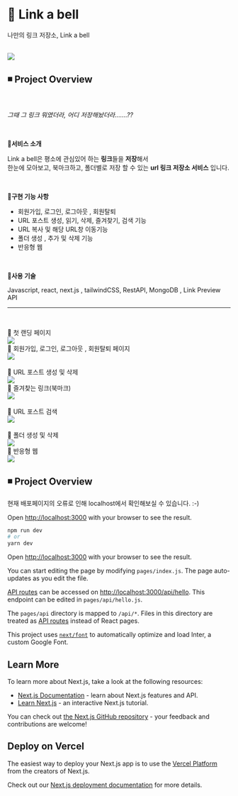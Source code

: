 # 🔷 Link a bell
나만의 링크 저장소, Link a bell<br/><br/>

<img src="https://user-images.githubusercontent.com/105180536/215403681-3d9920e7-6e79-4cf0-8831-890b6a38896b.gif">


## ◾ Project Overview
<br/>

*그때 그 링크 뭐였더라, 어디 저장해놨더라…….??* 

<br/>

**🔶서비스 소개**

Link a bell은 평소에 관심있어 하는 **링크**들을 **저장**해서<br/>
한눈에 모아보고, 북마크하고, 폴더별로 저장 할 수 있는 **url 링크 저장소 서비스** 입니다.

<br/>

**🔸구현 기능 사항**

- 회원가입, 로그인,  로그아웃 , 회원탈퇴
- URL 포스트 생성, 읽기, 삭제, 즐겨찾기, 검색 기능
- URL 복사 및 해당 URL창 이동기능
- 폴더 생성 , 추가 및 삭제 기능
- 반응형 웹
<br/>

**🔸사용 기술**

Javascript, react, next.js , tailwindCSS,  RestAPI, MongoDB , Link Preview API
<hr/>
<br/>


🔷 첫 랜딩 페이지
<br/>
<img src="https://user-images.githubusercontent.com/105180536/215963091-3a97de9b-5ae2-456a-9f39-94806323d2b8.gif">
<br/>
🔷 회원가입, 로그인, 로그아웃 , 회원탈퇴 페이지
<br/>
<img src="https://user-images.githubusercontent.com/105180536/215392781-ca3ed9ec-7a13-4cc6-9e98-9aabf76e814a.gif">
<br/>
<br/>
🔷 URL 포스트 생성 및 삭제
<br/>
<img src="https://user-images.githubusercontent.com/105180536/215951897-749ff096-9ac3-436b-a690-c9186cf7d5ba.gif">
<br/>
🔷 즐겨찾는 링크(북마크)
<br/>
<img src="https://user-images.githubusercontent.com/105180536/215395229-c73de817-43c0-4169-a24d-63676f243288.gif">
<br/>
<br/>
🔷 URL 포스트 검색
<br/>
<img src="https://user-images.githubusercontent.com/105180536/215400710-73837e03-dcee-4727-9f45-d4d0e580b93a.gif">
<br/>
<br/>
🔷 폴더 생성 및 삭제 
<br/>
<img src="https://user-images.githubusercontent.com/105180536/215397134-9cca5931-35c3-491d-9cb3-19307bc6c76c.gif">
<br/>
🔷 반응형 웹
<br/>
<img src="https://user-images.githubusercontent.com/105180536/215956741-b6f16702-7406-4ecf-91d5-35fd1bfbc74b.gif">


## ◾ Project Overview
현재 배포페이지의 오류로 인해 localhost에서 확인해보실 수 있습니다. :-)

Open [http://localhost:3000](http://localhost:3000) with your browser to see the result.


```bash
npm run dev
# or
yarn dev
```

Open [http://localhost:3000](http://localhost:3000) with your browser to see the result.

You can start editing the page by modifying `pages/index.js`. The page auto-updates as you edit the file.

[API routes](https://nextjs.org/docs/api-routes/introduction) can be accessed on [http://localhost:3000/api/hello](http://localhost:3000/api/hello). This endpoint can be edited in `pages/api/hello.js`.

The `pages/api` directory is mapped to `/api/*`. Files in this directory are treated as [API routes](https://nextjs.org/docs/api-routes/introduction) instead of React pages.

This project uses [`next/font`](https://nextjs.org/docs/basic-features/font-optimization) to automatically optimize and load Inter, a custom Google Font.

## Learn More

To learn more about Next.js, take a look at the following resources:

- [Next.js Documentation](https://nextjs.org/docs) - learn about Next.js features and API.
- [Learn Next.js](https://nextjs.org/learn) - an interactive Next.js tutorial.

You can check out [the Next.js GitHub repository](https://github.com/vercel/next.js/) - your feedback and contributions are welcome!

## Deploy on Vercel

The easiest way to deploy your Next.js app is to use the [Vercel Platform](https://vercel.com/new?utm_medium=default-template&filter=next.js&utm_source=create-next-app&utm_campaign=create-next-app-readme) from the creators of Next.js.

Check out our [Next.js deployment documentation](https://nextjs.org/docs/deployment) for more details.
